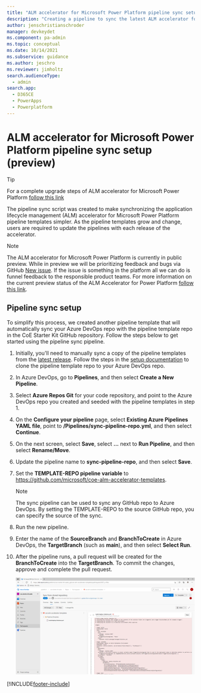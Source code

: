 ```yaml
---
title: "ALM accelerator for Microsoft Power Platform pipeline sync setup | MicrosoftDocs"
description: "Creating a pipeline to sync the latest ALM accelerator for Microsoft Power Platform pipeline templates to your Azure DevOps repository."
author: jenschristianschroder
manager: devkeydet
ms.component: pa-admin
ms.topic: conceptual
ms.date: 10/14/2021
ms.subservice: guidance
ms.author: jeschro
ms.reviewer: jimholtz
search.audienceType: 
  - admin
search.app: 
  - D365CE
  - PowerApps
  - Powerplatform
---
```

# ALM accelerator for Microsoft Power Platform pipeline sync setup (preview)

>[!TIP]
>For a complete upgrade steps of ALM accelerator for Microsoft Power Platform [follow this link](/power-platform/guidance/coe/setup-almacceleratorpowerplatform-upgrade-config)

The pipeline sync script was created to make synchronizing the application lifecycle management (ALM) accelerator for Microsoft Power Platform pipeline templates simpler. As the pipeline templates grow and change, users are required to update the pipelines with each release of the accelerator.

> [!NOTE]
> The ALM accelerator for Microsoft Power Platform is currently in public preview. While in preview we will be prioritizing feedback and bugs via GitHub [New issue](https://github.com/microsoft/coe-starter-kit/labels/alm-accelerator). If the issue is something in the platform all we can do is funnel feedback to the responsible product teams. For more information on the current preview status of the ALM Accelerator for Power Platform [follow this link](https://github.com/microsoft/coe-starter-kit/blob/main/CenterofExcellenceALMAccelerator/PREVIEW.md).

## Pipeline sync setup

To simplify this process, we created another pipeline template that will automatically sync your Azure DevOps repo with the pipeline template repo in the CoE Starter Kit GitHub repository. Follow the steps below to get started using the pipeline sync pipeline.

1. Initially, you'll need to manually sync a copy of the pipeline templates from the [latest release](https://github.com/microsoft/coe-alm-accelerator-templates/releases). Follow the steps in the [setup documentation](setup-almacceleratorpowerplatform.md#clone-the-yaml-pipelines-from-github-to-your-devops-instance) to clone the pipeline template repo to your Azure DevOps repo.

1. In Azure DevOps, go to **Pipelines**, and then select **Create a New Pipeline**.

1. Select **Azure Repos Git** for your code repository, and point to the Azure DevOps repo you created and seeded with the pipeline templates in step 1.

1. On the **Configure your pipeline** page, select **Existing Azure Pipelines YAML file**, point to **/Pipelines/sync-pipeline-repo.yml**, and then select **Continue**.

1. On the next screen, select **Save**, select **...** next to **Run Pipeline**, and then select **Rename/Move**.

1. Update the pipeline name to **sync-pipeline-repo**, and then select **Save**.

1. Set the **TEMPLATE-REPO pipeline variable** to <https://github.com/microsoft/coe-alm-accelerator-templates>.

   > [!NOTE]
   > The sync pipeline can be used to sync any GitHub repo to Azure DevOps. By setting the TEMPLATE-REPO to the source GitHub repo, you can specify the source of the sync.

1. Run the new pipeline.

1. Enter the name of the **SourceBranch** and **BranchToCreate** in Azure DevOps, the **TargetBranch** (such as **main**), and then select **Select Run**.

1. After the pipeline runs, a pull request will be created for the **BranchToCreate** into the **TargetBranch**. To commit the changes, approve and complete the pull request.

   ![Verify the pull request created, and then select Approve and Complete.](media/setup-almacceleratorpowerplatform-pipeline-sync/image-20210524102603951.png)

[!INCLUDE[footer-include](../../includes/footer-banner.md)]
